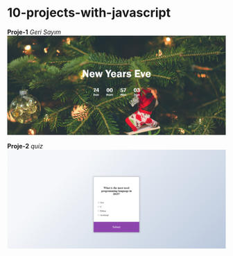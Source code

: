 # 10-projects-with-javascript
**Proje-1** *Geri Sayım*
![](CountdownTimer/img/Screenshot_6.png)

**Proje-2** *quiz*
![](quiz/img/img1.png)
